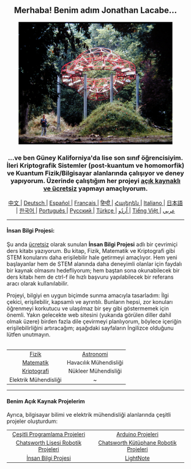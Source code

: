 <div align="center" style="background-image: url('https://jonathanlacabe.github.io/_other/Iapetus_1985.jpg'); background-size: cover; background-position: center; padding: 20px;">
  <h2>Merhaba! Benim adım Jonathan Lacabe...</h2>
  <p align="center">
        <a href="https://jonathanlacabe.github.io/"><img src="/Iapetus_1985.jpg" alt="Iapetus, 1985. Şimdiye kadar en sevdiğim fotoğraflardan biri, doğaya gömülü Jean-Max Albert'in 'Iapetus' heykelini gösteriyor. Bu, Satürn'ün uydularından birinin yörüngesini taklit etmek üzere tasarlanmış modern bir sanat eseridir. Bilimi her zaman, evrenin dayattığı mantıksal kısıtlamalar altında yaratıcı bir ifade biçimi, bir tür sanat olarak düşündüm, bu yüzden bu fotoğrafı, özellikle HKP projelerimde kullandığım felsefeyi temsil etmesi için seçtim." width="402"/></a>
    </p>
  <h3>...ve ben Güney Kaliforniya'da lise son sınıf öğrencisiyim. İleri Kriptografik Sistemler (post-kuantum ve homomorfik) ve Kuantum Fizik/Bilgisayar alanlarında çalışıyor ve deney yapıyorum. Üzerinde çalıştığım her projeyi <a href="https://openaccessmanifesto.wordpress.com/gerilla-acik-erisim-manifestosu/">açık kaynaklı ve ücretsiz</a> yapmayı amaçlıyorum.</h3>
    
<p align="center">
  <a href="https://github.com/JonathanLacabe/JonathanLacabe/blob/main/README_CN.md"><span> 中文 </span></a>|
  <a href="https://github.com/JonathanLacabe/JonathanLacabe/blob/main/README_DE.md"><span> Deutsch </span></a>|
  <a href="https://github.com/JonathanLacabe/JonathanLacabe/blob/main/README_ES.md"><span> Español </span></a>|
  <a href="https://github.com/JonathanLacabe/JonathanLacabe/blob/main/README_FR.md"><span> Français </span></a>|
  <a href="https://github.com/JonathanLacabe/JonathanLacabe/blob/main/README_HI.md"><span> हिन्दी </span></a>|
  <a href="https://github.com/JonathanLacabe/JonathanLacabe/blob/main/README_HY.md"><span> Հայերեն </span></a>|
  <a href="https://github.com/JonathanLacabe/JonathanLacabe/blob/main/README_IT.md"><span> Italiano </span></a>|
  <a href="https://github.com/JonathanLacabe/JonathanLacabe/blob/main/README_JP.md"><span> 日本語 </span></a>|
  <a href="https://github.com/JonathanLacabe/JonathanLacabe/blob/main/README_KO.md"><span> 한국어 </span></a>|
  <a href="https://github.com/JonathanLacabe/JonathanLacabe/blob/main/README_PT.md"><span> Português </span></a>|
  <a href="https://github.com/JonathanLacabe/JonathanLacabe/blob/main/README_RU.md"><span> Русский </span></a>|
  <a href="https://github.com/JonathanLacabe/JonathanLacabe/blob/main/README_TR.md"><span> Türkçe	 </span></a>|
  <a href="https://github.com/JonathanLacabe/JonathanLacabe/blob/main/README_UR.md"><span> اُردُو </span></a>|
  <a href="https://github.com/JonathanLacabe/JonathanLacabe/blob/main/README_VI.md"><span> Tiếng Việt </span></a>|
  <a href="https://github.com/JonathanLacabe/JonathanLacabe/blob/main/README_AR.md"><span> عربي </span></a>
</p>
<hr>

<h4 align="left">İnsan Bilgi Projesi:</h4>

<p align="left">Şu anda <ins>ücretsiz</ins> olarak sunulan <strong>İnsan Bilgi Projesi</strong> adlı bir çevrimiçi ders kitabı yazıyorum. Bu kitap, Fizik, Matematik ve Kriptografi gibi STEM konularını daha erişilebilir hale getirmeyi amaçlıyor. Hem yeni başlayanlar hem de STEM alanında daha deneyimli olanlar için faydalı bir kaynak olmasını hedefliyorum; hem baştan sona okunabilecek bir ders kitabı hem de ctrl-f ile hızlı başvuru yapılabilecek bir referans aracı olarak kullanılabilir.</p>

<p align="left">Projeyi, bilgiyi en uygun biçimde sunma amacıyla tasarladım: İlgi çekici, erişilebilir, kapsamlı ve ayrıntılı. Bunların hepsi, zor konuları öğrenmeyi korkutucu ve ulaşılmaz bir şey gibi göstermemek için önemli. Yakın gelecekte web sitesini (yukarıda görülen diller dahil olmak üzere) birden fazla dile çevirmeyi planlıyorum, böylece içeriğin erişilebilirliğini artıracağım; aşağıdaki sayfaların İngilizce olduğunu lütfen unutmayın.</p>

<br>
<table style="margin: auto;">
    <tr>
        <td align="center"><a href="https://jonathanlacabe.github.io/Physics/physics.html">Fizik</a></td>
        <td align="center"><a href="https://jonathanlacabe.github.io/astronomy/astronomy.html">Astronomi</a></td>
    </tr>
    <tr>
        <td align="center"><a href="https://jonathanlacabe.github.io/math/mathematics.html">Matematik</a></td>
        <td align="center">Havacılık Mühendisliği<a href="https://jonathanlacabe.github.io/engineering/aeronautics.html"></a></td>
    </tr>
    <tr>
        <td align="center"><a href="https://jonathanlacabe.github.io/cryptography/cryptography.html">Kriptografi</a></td>
        <td align="center">Nükleer Mühendisliği<a href="https://jonathanlacabe.github.io/engineering/nuclear.html"></a></td>
    </tr>
    <tr>
        <td align="center">Elektrik Mühendisliği<a href="https://jonathanlacabe.github.io/engineering/electric.html"></a></td>
        <td align="center">~</td>
    </tr>
</table>

<hr>
<h4 align="left">Benim Açık Kaynak Projelerim</h4>
<p align="left">Ayrıca, bilgisayar bilimi ve elektrik mühendisliği alanlarında çeşitli projeler oluşturdum:</p>
<table align="center">
    <tr>
        <td align="center"><a href="https://github.com/JonathanLacabe/Assorted-Programming-Projects">Çeşitli Programlama Projeleri</a></td>
        <td align="center"><a href="https://github.com/JonathanLacabe/Arduino-Projects">Arduino Projeleri</a></td>
    </tr>
    <tr>
        <td align="center"><a href="https://github.com/JonathanLacabe/Chatsworth-Robotics">Chatsworth Lisesi Robotik Projeleri</a></td>
        <td align="center"><a href="https://github.com/JonathanLacabe/Chatsworth-Library-Robotics">Chatsworth Kütüphane Robotik Projeleri</a></td>
    </tr>
    <tr>
        <td align="center"><a href="https://github.com/JonathanLacabe/JonathanLacabe.github.io">İnsan Bilgi Projesi</a></td>
        <td align="center"><a href="https://github.com/JonathanLacabe/LightNote">LightNote</a></td>
    </tr>
</table>
 
</div>
